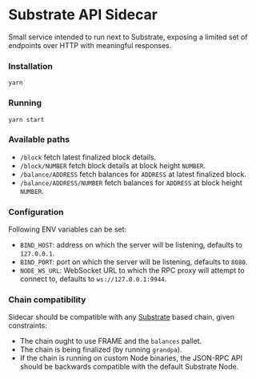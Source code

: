 # Substrate API Sidecar

Small service intended to run next to Substrate, exposing a limited set of endpoints over HTTP with meaningful responses.

### Installation

```
yarn
```

### Running

```
yarn start
```

### Available paths

+ `/block` fetch latest finalized block details.
+ `/block/NUMBER` fetch block details at block height `NUMBER`.
+ `/balance/ADDRESS` fetch balances for `ADDRESS` at latest finalized block.
+ `/balance/ADDRESS/NUMBER` fetch balances for `ADDRESS` at block height `NUMBER`.

### Configuration

Following ENV variables can be set:

+ `BIND_HOST`: address on which the server will be listening, defaults to `127.0.0.1`.
+ `BIND_PORT`: port on which the server will be listening, defaults to `8080`.
+ `NODE_WS_URL`: WebSocket URL to which the RPC proxy will attempt to connect to, defaults to `ws://127.0.0.1:9944`.

### Chain compatibility

Sidecar should be compatible with any [Substrate](https://substrate.dev/) based chain, given constraints:

+ The chain ought to use FRAME and the `balances` pallet.
+ The chain is being finalized (by running `grandpa`).
+ If the chain is running on custom Node binaries, the JSON-RPC API should be backwards compatible with the default Substrate Node.